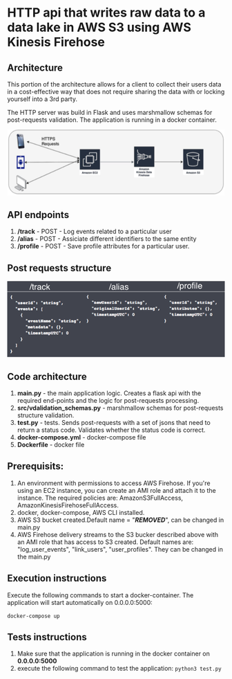 # HTTP api that writes raw data to a data lake in AWS S3 using AWS Kinesis Firehose

## Architecture
This portion of the architecture allows for a client to collect their users data in a cost-effective way that does not require sharing the data with or locking yourself into a 3rd party.

The HTTP server was build in Flask and uses marshmallow schemas for post-requests validation.
The application is running in a docker container. 

![Architecture](./assets/architecture.png "Architecture")

## API endpoints

1. **/track** - POST - Log events related to a particular user
2. **/alias** - POST - Assiciate different identifiers to the same entity
3. **/profile** - POST - Save profile attributes for a particular user.

## Post requests structure

![Requests](./assets/requests.png "Requests")


## Code architecture
1. **main.py** - the main application logic. Creates a flask api with the required end-points and the logic for post-requests processing.
2. **src/vdalidation_schemas.py** - marshmallow schemas for post-requests structure validation.
3. **test.py** - tests. Sends post-requests with a set of jsons that need to return a status code. Validates whether the status code is correct.
4. **docker-compose.yml** - docker-compose file
5. **Dockerfile** - docker file

## Prerequisits:
1. An environment with permissions to access AWS Firehose. If you're using an EC2 instance, you can create an AMI role and attach it to the instance. The required policies are: AmazonS3FullAccess,  AmazonKinesisFirehoseFullAccess.
2. docker, docker-compose, AWS CLI installed.
3. AWS S3 bucket created.Default name = "***REMOVED***", can be changed in main.py
4. AWS Firehose delivery streams to the S3 bucker described above with an AMI role that has access to S3 created. Default names are: "log_user_events", "link_users", "user_profiles". They can be changed in the main.py

## Execution instructions
Execute the following commands to start a docker-container. The application will start automatically on 0.0.0.0:5000:
```docker-compose build
docker-compose up
```
## Tests instructions
1. Make sure that the application is running in the docker container on **0.0.0.0:5000**
2. execute the following command to test the application:
`python3 test.py`